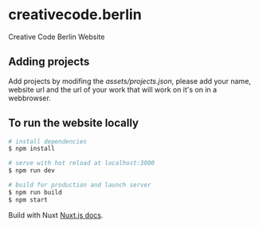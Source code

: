 # creativecode.berlin

Creative Code Berlin Website

## Adding projects

Add projects by modifing the *assets/projects.json*, please add your name, website url and the url of your work that will work on it's on in a webbrowser.

## To run the website locally

``` bash
# install dependencies
$ npm install

# serve with hot reload at localhost:3000
$ npm run dev

# build for production and launch server
$ npm run build
$ npm start
```

Build with Nuxt [Nuxt.js docs](https://nuxtjs.org).
